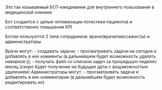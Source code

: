 Это так называемый БОТ-ежедневник для внутреннего пользования в медицинской клинике

Бот создается с целью оптимизации логистики пациентов и соответственно повышения КРI 

Ботом пользуются 2 типа сотрудников: врачи(врачи/массажисты) и администраторы

Врачи могут: 
    - создавать задачи; 
    - просматривать задачи на сегодня и добавлять в них комменты (в дальнейшем будет возможность удалять наверное:));
    - получать файл со списком задач за прошедшую неделю/месяц  (скоро будет получение на будущие даты с вощзможностью удалением)
Администраторы могут:
    - просматривать задачи и добавлять в них комментарии (в дальнейшем будет возможность редактировать их)